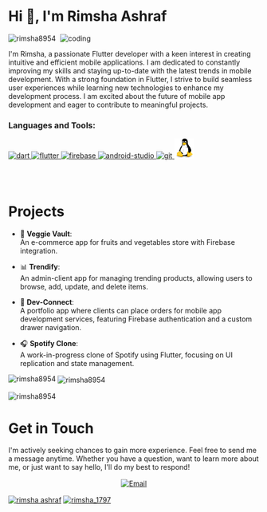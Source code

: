 <h1 align="left">Hi 👋, I'm Rimsha Ashraf</h1>
<img align="right" alt="coding" width="400" src="https://github.com/Rimsha8954/Image_data/blob/main/Rim.jpeg">

<p align="left"> <img src="https://komarev.com/ghpvc/?username=rimsha8954&label=Profile%20views&color=0e75b6&style=flat" alt="rimsha8954" /> </p>

I'm Rimsha, a passionate Flutter developer with a keen interest in creating intuitive and efficient mobile applications. I am dedicated to constantly improving my skills and staying up-to-date with the latest trends in mobile development. With a strong foundation in Flutter, I strive to build seamless user experiences while learning new technologies to enhance my development process. I am excited about the future of mobile app development and eager to contribute to meaningful projects.

<h3 align="left">Languages and Tools:</h3>
<p align="left"> 
<a href="https://dart.dev" target="_blank" rel="noreferrer"> <img src="https://www.vectorlogo.zone/logos/dartlang/dartlang-icon.svg" alt="dart" width="40" height="40"/> </a> 
<a href="https://flutter.dev" target="_blank" rel="noreferrer"> <img src="https://www.vectorlogo.zone/logos/flutterio/flutterio-icon.svg" alt="flutter" width="40" height="40"/> </a>
<a href="https://firebase.google.com/" target="_blank" rel="noreferrer"> <img src="https://www.vectorlogo.zone/logos/firebase/firebase-icon.svg" alt="firebase" width="40" height="40"/> </a>
<a href="https://developer.android.com/studio" target="_blank" rel="noreferrer"> <img src="https://uxwing.com/wp-content/themes/uxwing/download/brands-and-social-media/android-studio-icon.png" alt="android-studio" width="40" height="40"/> </a>
<a href="https://git-scm.com/" target="_blank" rel="noreferrer"> <img src="https://www.vectorlogo.zone/logos/git-scm/git-scm-icon.svg" alt="git" width="40" height="40"/> </a> 
<a href="https://www.linux.org/" target="_blank" rel="noreferrer"> <img src="https://raw.githubusercontent.com/devicons/devicon/master/icons/linux/linux-original.svg" alt="linux" width="40" height="40"/> </a> 
</p><br><br>


<h1 align="left">Projects</h1>

- 🚀 **Veggie Vault**:  
  An e-commerce app for fruits and vegetables store with Firebase integration.  

- 📊 **Trendify**:  
  An admin-client app for managing trending products, allowing users to browse, add, update, and delete items.  

- 💼 **Dev-Connect**:  
  A portfolio app where clients can place orders for mobile app development services, featuring Firebase authentication and a custom drawer navigation.  

- 🎧 **Spotify Clone**:  
  A work-in-progress clone of Spotify using Flutter, focusing on UI replication and state management.

<p><img align="left" src="https://github-readme-stats.vercel.app/api/top-langs?username=rimsha8954&show_icons=true&locale=en&layout=compact" alt="rimsha8954" /></p>

<p>&nbsp;<img align="center" src="https://github-readme-stats.vercel.app/api?username=rimsha8954&show_icons=true&locale=en" alt="rimsha8954" /></p>

<p><img align="center" src="https://github-readme-streak-stats.herokuapp.com/?user=rimsha8954&" alt="rimsha8954" /></p>

<h1 align="left">Get in Touch</h1>

I'm actively seeking chances to gain more experience. Feel free to send me a message anytime. Whether you have a question, want to learn more about me, or just want to say hello, I'll do my best to respond!

<p align="center">
<a href="mailto:rimshaashraf@gmail.com" target="blank"><img align="center" src="https://upload.wikimedia.org/wikipedia/commons/4/47/Gmail_Logo_2023.png" alt="Email" height="30" width="40" /></a>

<a href="https://www.linkedin.com/in/rimshaashrafcoding/" target="blank"><img align="center" src="https://raw.githubusercontent.com/rahuldkjain/github-profile-readme-generator/master/src/images/icons/Social/linked-in-alt.svg" alt="rimsha ashraf" height="30" width="40" /></a>
<a href="https://instagram.com/rimi_1797?utm_source=qr&igsh=NTRsbmpxOWk4emR5" target="blank"><img align="center" src="https://raw.githubusercontent.com/rahuldkjain/github-profile-readme-generator/master/src/images/icons/Social/instagram.svg" alt="rimsha_1797" height="30" width="40" /></a>
</p>
